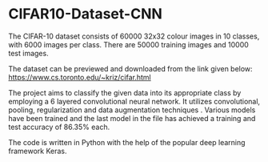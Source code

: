 # CIFAR10-Dataset-CNN

The CIFAR-10 dataset consists of 60000 32x32 colour images in 10 classes, with 6000 images per class. 
There are 50000 training images and 10000 test images.

The dataset can be previewed and downloaded from the link given below:
https://www.cs.toronto.edu/~kriz/cifar.html

The project aims to classify the given data into its appropriate class by employing a 6 layered
convolutional neural network. It utilizes convolutional, pooling, regularization and data augmentation 
techniques . Various models have been trained and the last model in the file has achieved a training 
and test accuracy of 86.35% each.

The code is written in Python with the help of the popular deep learning framework Keras.

